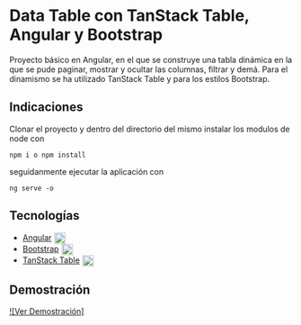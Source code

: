 # Data Table con TanStack Table, Angular y Bootstrap

Proyecto básico en Angular, en el que se construye una tabla dinámica en la que se pude paginar, mostrar y ocultar las columnas, filtrar y demá. Para el dinamismo se ha utilizado TanStack Table y para los estilos Bootstrap.

## Indicaciones
Clonar el proyecto y dentro del directorio del mismo instalar los modulos de node con
```
npm i o npm install
```
seguidanmente ejecutar la aplicación con 
```
ng serve -o
```

## Tecnologías

- <div style="display:flex;aling-items:center;gap:5px;"><a href="https://angular.dev/">Angular</a> <img src="https://res.cloudinary.com/dxn0tqsnw/image/upload/v1704242344/brief/resource_3fb851d6-6574-4311-83da-cca5285141eb.png" width="20px" height="auto" /> </div>
- <div style="display:flex;aling-items:center;gap:5px;"><a href="https://getbootstrap.com/">Bootstrap</a> <img src="https://res.cloudinary.com/dxn0tqsnw/image/upload/v1724268331/brief/Bootstrap_logo_bb5fll.svg" width="20px" height="auto" /> </div>
- <div style="display:flex;aling-items:center;gap:5px;"><a href="https://tanstack.com/table/latest">TanStack Table</a> <img src="https://res.cloudinary.com/dxn0tqsnw/image/upload/v1724268331/brief/logo-color-600w-Bx4vtR8J_ntvcx3.png" width="20px" height="auto" /> </div>

## Demostración

[![Ver Demostración]](https://res.cloudinary.com/dxn0tqsnw/video/upload/v1724267762/brief/DataTable_1_c2tuha.mp4)
